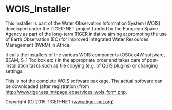 # WOIS_Installer
This installer is part of the Water Observation Information System (WOIS) developed under the TIGER-NET project funded by the European Space Agency as part of the long-term TIGER initiative aiming at promoting the use of Earth Observation (EO) for improved Integrated Water Resources Management (IWRM) in Africa. 

It calls the installers of the various WOIS components (OSGeo4W software, BEAM, S-1 Toolbox etc.) in the appropriate order and takes care of post-installation tasks such as file copying (e.g. of QGIS plugins) or changing settings.

This is not the complete WOIS software package. The actual software can be downloaded (after registration) from http://www.tiger.esa.int/page_eoservices_wois_form.php.


Copyright (C) 2015 TIGER-NET (www.tiger-net.org)

